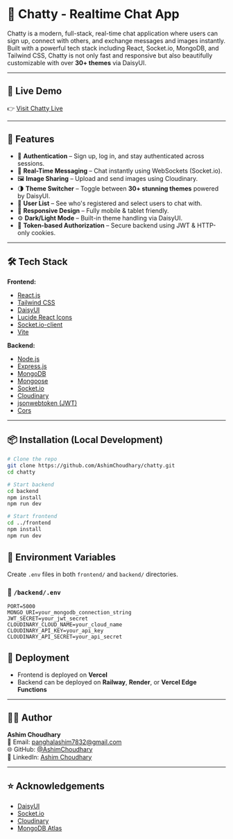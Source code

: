 # 💬 Chatty - Realtime Chat App

Chatty is a modern, full-stack, real-time chat application where users can sign up, connect with others, and exchange messages and images instantly. Built with a powerful tech stack including React, Socket.io, MongoDB, and Tailwind CSS, Chatty is not only fast and responsive but also beautifully customizable with over **30+ themes** via DaisyUI.

---

## 🚀 Live Demo

👉 [Visit Chatty Live](https://chatty-iota-lime.vercel.app/)

---

## 🧠 Features

- 🔐 **Authentication** – Sign up, log in, and stay authenticated across sessions.
- 💬 **Real-Time Messaging** – Chat instantly using WebSockets (Socket.io).
- 🖼️ **Image Sharing** – Upload and send images using Cloudinary.
- 🌗 **Theme Switcher** – Toggle between **30+ stunning themes** powered by DaisyUI.
- 👥 **User List** – See who's registered and select users to chat with.
- 🧠 **Responsive Design** – Fully mobile & tablet friendly.
- ⚙️ **Dark/Light Mode** – Built-in theme handling via DaisyUI.
- 🧾 **Token-based Authorization** – Secure backend using JWT & HTTP-only cookies.

---

## 🛠️ Tech Stack

**Frontend:**
- [React.js](https://reactjs.org/)
- [Tailwind CSS](https://tailwindcss.com/)
- [DaisyUI](https://daisyui.com/)
- [Lucide React Icons](https://lucide.dev/)
- [Socket.io-client](https://socket.io/)
- [Vite](https://vitejs.dev/)

**Backend:**
- [Node.js](https://nodejs.org/)
- [Express.js](https://expressjs.com/)
- [MongoDB](https://www.mongodb.com/)
- [Mongoose](https://mongoosejs.com/)
- [Socket.io](https://socket.io/)
- [Cloudinary](https://cloudinary.com/)
- [jsonwebtoken (JWT)](https://github.com/auth0/node-jsonwebtoken)
- [Cors](https://www.npmjs.com/package/cors)

---

## 📦 Installation (Local Development)

```bash
# Clone the repo
git clone https://github.com/AshimChoudhary/chatty.git
cd chatty

# Start backend
cd backend
npm install
npm run dev

# Start frontend
cd ../frontend
npm install
npm run dev

```

## 🔑 Environment Variables

Create `.env` files in both `frontend/` and `backend/` directories.

### 📁 `/backend/.env`

```env
PORT=5000
MONGO_URI=your_mongodb_connection_string
JWT_SECRET=your_jwt_secret
CLOUDINARY_CLOUD_NAME=your_cloud_name
CLOUDINARY_API_KEY=your_api_key
CLOUDINARY_API_SECRET=your_api_secret
```

## 🚀 Deployment

- Frontend is deployed on **Vercel**  
- Backend can be deployed on **Railway**, **Render**, or **Vercel Edge Functions**

---

## 🙋‍♂️ Author

**Ashim Choudhary**  
📧 Email: panghalashim7832@gmail.com  
🌐 GitHub: [@AshimChoudhary](https://github.com/AshimChoudhary)  
🔗 LinkedIn: [Ashim Choudhary](https://www.linkedin.com/in/ashim-choudhary-707191336/)

---

## ⭐ Acknowledgements

- [DaisyUI](https://daisyui.com/)
- [Socket.io](https://socket.io/)
- [Cloudinary](https://cloudinary.com/)
- [MongoDB Atlas](https://www.mongodb.com/cloud/atlas)
